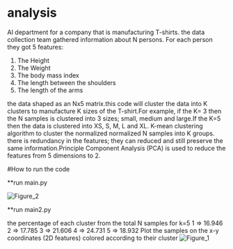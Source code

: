 # analysis
AI department for a company that is manufacturing T-shirts. the data collection team gathered information about N persons. For each person they got 5 features:
1. The Height
2. The Weight
3. The body mass index
4. The length between the shoulders
5. The length of the arms

the data shaped as an Nx5 matrix.this code will cluster the data into K clusters to manufacture K sizes of the T-shirt.For example, if the K= 3 then the N samples is clustered into  3 sizes; small, medium and large.If the K=5 then the data is clustered into XS, S, M, L and XL.
K-mean clustering algorithm to cluster the normalized normalized N samples into K groups. 
there is redundancy in the features; they can reduced and still preserve the same information.Principle Component Analysis (PCA) is used to reduce the features from 5 dimensions to 2.

#How to run the code 

**run main.py 


![Figure_2](https://user-images.githubusercontent.com/83555471/151893393-8f197620-aaee-4307-9cd3-cd82c10dc87f.png)

**run main2.py 

the percentage of each cluster from the total N samples for k=5
1  =>  16.946
2  => 17.785
3  => 21.606
4  => 24.731
5  => 18.932
Plot the samples on the x-y coordinates (2D features) colored according to their cluster
![Figure_1](https://user-images.githubusercontent.com/83555471/151893004-cf40e194-e83a-4371-9ba3-e441cc2563ce.png)




